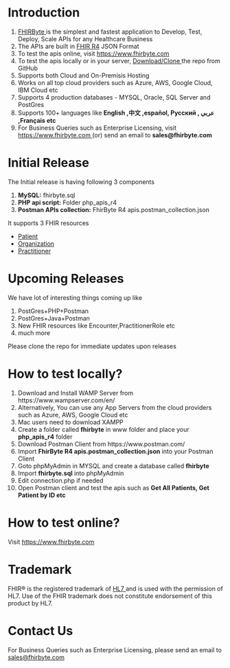 # Introduction
<ol>
  <li>  <a href = 'https://fhirbyte.com/' target='_blank'> FHIRByte </a>  is the simplest and fastest application to Develop, Test, Deploy, Scale APIs for any Healthcare Business </li>
  <li> The APIs are built in <a href = 'https://www.hl7.org/fhir/' target='_blank'> FHIR R4</a> JSON Format </li>
  <li> To test the apis online, visit <a href = 'https://www.fhirbyte.com' target='_blank'> https://www.fhirbyte.com </a>   </li>
  <li> To test the apis locally or in your server, <a href = 'https://github.com/fhirbyte/fhirbyte-r4-apis' target='_blank'> Download/Clone </a> the repo from GitHub </li>
  <li> Supports both Cloud and On-Premisis Hosting </li>
  <li> Works on all top cloud providers such as Azure, AWS, Google Cloud, IBM Cloud etc</li>
  <li> Supports 4 production databases - MYSQL, Oracle, SQL Server and PostGres </li>
  <li> Supports 100+ languages like <b> English ,中文 ,español, Русский , عربي ,Français etc </b> </li>
  <li> For Business Queries such as Enterprise Licensing, visit <a href = 'https://fhirbyte.com/' target='_blank'> https://www.fhirbyte.com </a> (or) send an email to <b>sales@fhirbyte.com </b></li>
</ol>

# Initial Release
The Initial release is having following 3 components
<ol> 
  <li> <b>MySQL:</b> fhirbyte.sql </li> 
  <li> <b>PHP api script:</b>  Folder php_apis_r4 </li> 
  <li> <b>Postman APIs collection:</b> FhirByte R4 apis.postman_collection.json  </li> 
</ol> 
 
It supports 3 FHIR resources  <br>
<ul> 
  <li> <a href = 'https://build.fhir.org/patient.html' target='_blank'> Patient </a> </li>  
  <li> <a href = 'https://build.fhir.org/organization.html' target='_blank'> Organization </a> </li> 
   <li> <a href = 'https://build.fhir.org/practitioner.html' target='_blank'> Practitioner </a> </li> 
</ul>

# Upcoming Releases

We have lot of interesting things coming up like 

<ol> 
  <li> PostGres+PHP+Postman </li> 
  <li> PostGres+Java+Postman </li> 
  <li> New FHIR resources like Encounter,PractitionerRole etc</li> 
  <li> much more </li> 
</ol> 

Please clone the repo for immediate updates upon releases

# How to test locally?
<ol> 
  <li> Download and Install WAMP Server from https://www.wampserver.com/en/ </li> 
  <li> Alternatively, You can use any App Servers from the cloud providers such as Azure, AWS, Google Cloud etc </li>
  <li> Mac users need to download XAMPP </li>
  <li> Create a folder called <b>fhirbyte</b> in www folder and place your <b>php_apis_r4</b>  folder</li> 
  <li> Download Postman Client from https://www.postman.com/  </li> 
  <li> Import <b>FhirByte R4 apis.postman_collection.json</b> into your Postman Client </li> 
  <li> Goto phpMyAdmin in MYSQL and create a database called <b>fhirbyte</b> </li> 
  <li> Import <b>fhirbyte.sql</b> into phpMyAdmin </li>
  <li> Edit connection.php if needed </li>
  <li> Open Postman client and test the apis such as <b>Get All Patients, Get Patient by ID etc</b> </li>  
</ol>  

# How to test online?
Visit <a href = 'https://www.fhirbyte.com' target='_blank'> https://www.fhirbyte.com </a>

# Trademark
FHIR® is the registered trademark of <a href = 'https://www.hl7.org/' target='_blank'> HL7 </a> and is used with the permission of HL7. Use of the FHIR trademark does not constitute endorsement of this product by HL7.
# Contact Us

For Business Queries such as Enterprise Licensing, please send an email to sales@fhirbyte.com
